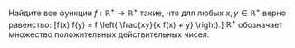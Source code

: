 Найдите все функции $f : \mathbb{R}^+ \to \mathbb{R}^+$ такие, что для любых $x, y \in \mathbb{R}^+$ верно равенство:
\[f(x) f(y) = f \left( \frac{xy}{x f(x) + y} \right).\]
$\mathbb{R}^+$ обозначает множество положительных действительных чисел.